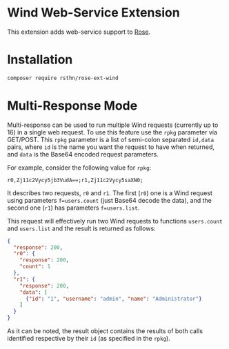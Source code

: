 # Wind Web-Service Extension

This extension adds web-service support to [Rose](https://github.com/rsthn/rose-core).

# Installation

```sh
composer require rsthn/rose-ext-wind
```

# Multi-Response Mode

Multi-response can be used to run multiple Wind requests (currently up to 16) in a single web request. To use this feature use the `rpkg` parameter via GET/POST. This `rpkg` parameter is a list of semi-colon separated `id,data` pairs, where `id` is the name you want the request to have when returned, and `data` is the Base64 encoded request parameters.

For example, consider the following value for `rpkg`:

```
r0,Zj11c2Vycy5jb3VudA==;r1,Zj11c2Vycy5saXN0;
```

It describes two requests, `r0` and `r1`. The first (`r0`) one is a Wind request using parameters `f=users.count` (just Base64 decode the data), and the second one (`r1`) has parameters `f=users.list`.

This request will effectively run two Wind requests to functions `users.count` and `users.list` and the result is returned as follows:

```json
{
  "response": 200,
  "r0": {
    "response": 200,
    "count": 1
  },
  "r1": {
    "response": 200,
    "data": [
      {"id": "1", "username": "admin", "name": "Administrator"} 
    ]
  }
}
```

As it can be noted, the result object contains the results of both calls identified respective by their `id` (as specified in the `rpkg`).
